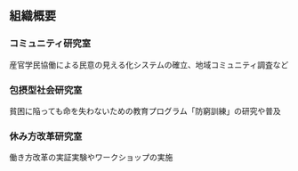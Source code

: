 ## 組織概要

### コミュニティ研究室

産官学民協働による民意の見える化システムの確立、地域コミュニティ調査など

### 包摂型社会研究室

貧困に陥っても命を失わないための教育プログラム「防窮訓練」の研究や普及

### 休み方改革研究室

働き方改革の実証実験やワークショップの実施

